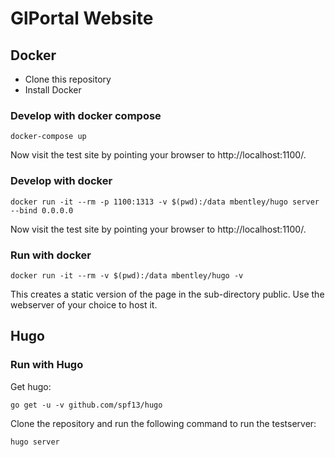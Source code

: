 # GlPortal Website
## Docker
- Clone this repository
- Install Docker

### Develop with docker compose
```
docker-compose up
```
Now visit the test site by pointing your browser to http://localhost:1100/.
### Develop with docker
```
docker run -it --rm -p 1100:1313 -v $(pwd):/data mbentley/hugo server --bind 0.0.0.0
```

Now visit the test site by pointing your browser to http://localhost:1100/.
### Run with docker
```
docker run -it --rm -v $(pwd):/data mbentley/hugo -v
```
This creates a static version of the page in the sub-directory public.
Use the webserver of your choice to host it.
## Hugo
### Run with Hugo
Get hugo:
```
go get -u -v github.com/spf13/hugo
```

Clone the repository and run the following command to run the testserver:
```
hugo server
```
